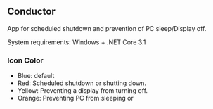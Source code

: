 ## Conductor

App for scheduled shutdown and prevention of PC sleep/Display off.



System requirements: Windows + .NET Core 3.1



### Icon Color

- Blue: default
- Red: Scheduled shutdown or shutting down.
- Yellow: Preventing a display from turning off.
- Orange: Preventing PC from sleeping or 



